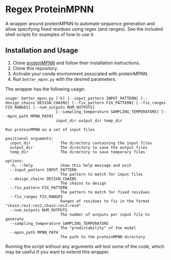 # Regex ProteinMPNN
A wrapper around proteinMPNN to automate sequence generation and allow specifying fixed residues using regex (and ranges). See the included shell scripts for examples of how to use it. 

## Installation and Usage
1. Clone [proteinMPNN](https://github.com/dauparas/ProteinMPNN) and follow their installation instructions. 
2. Clone this repository.
3. Activate your conda environment associated with proteinMPNN. 
4. Run `better_mpnn.py` with the desired parameters.

The wrapper has the following usage:

```
usage: better_mpnn.py [-h] [--input_pattern INPUT_PATTERN] [--design_chains DESIGN_CHAINS] [--fix_pattern FIX_PATTERN] [--fix_ranges FIX_RANGES] [--num_outputs NUM_OUTPUTS]
                      [--sampling_temperature SAMPLING_TEMPERATURE] [--mpnn_path MPNN_PATH]
                      input_dir output_dir temp_dir

Run proteinMPNN on a set of input files

positional arguments:
  input_dir             The directory containing the input files
  output_dir            The directory to save the output files
  temp_dir              The directory to save temporary files

options:
  -h, --help            show this help message and exit
  --input_pattern INPUT_PATTERN
                        The pattern to match for input files
  --design_chains DESIGN_CHAINS
                        The chains to design
  --fix_pattern FIX_PATTERN
                        The pattern to match for fixed residues
  --fix_ranges FIX_RANGES
                        Ranges of residues to fix in the format "chain:res1-res2,chain:res3-res4"
  --num_outputs NUM_OUTPUTS
                        The number of outputs per input file to generate
  --sampling_temperature SAMPLING_TEMPERATURE
                        The "predictability" of the model
  --mpnn_path MPNN_PATH
                        The path to the proteinMPNN directory
```

Running the script without any arguments will test some of the code, which may be useful if you want to extend this wrapper. 
